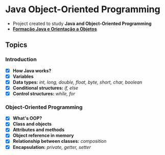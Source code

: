 # Java Object-Oriented Programming

- Project created to study **Java and Object-Oriented Programming** 
- **[Formação Java e Orientação a Objetos](https://cursos.alura.com.br/formacao-java)** 

## Topics

### Introduction
- [x]  **How Java works?**
- [x]  **Variables**
- [x]  **Data types:** *int, long, double, float, byte, short, char, boolean*
- [x]  **Conditional structures:** *if, else*
- [x]  **Control structures:** *while, for*

### Object-Oriented Programming
- [x]  **What's OOP?**
- [x]  **Class and objects**
- [x]  **Attributes and methods**
- [x]  **Object reference in memory**
- [x]  **Relationship between classes:** *composition*
- [x]  **Encapsulation:** *private, getter, setter*